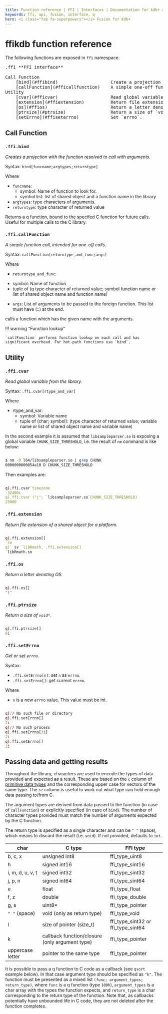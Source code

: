 ```yaml
---
title: Function reference | FFI | Interfaces | Documentation for kdb+ and q
keywords: ffi, api, fusion, interface, q
hero: <i class="fab fa-superpowers"></i> Fusion for Kdb+
---
```


# ffikdb function reference

The following functions are exposed in `ffi` namespace.

<pre markdown="1" class="language-text">
.ffi **FFI interface**

Call Function
    [bind](#ffibind)                    Create a projection with the function resolved to call with arguments.
    [callFunction](#fficallfunction)    A simple one-off function call.
Utility
    [cvar](#fficvar)                    Read global variable from the library.
    [extension](#ffiextension)          Return file extension of a shared object for a platform.
    [os](#ffios)                        Return a letter denoting OS.
    [ptrsize](#ptrsize)                 Return a size of `void*`.
    [setErrno](#ffiseterrno)            Set `errno`.
</pre>

## Call Function

### `.ffi.bind`

_Creates a projection with the function resolved to call with arguments._

Syntax: `bind[funcname;argtypes;returntype]`

Where

- `funcname`:
  *  symbol: Name of function to look for.
  *  symbol list: list of shared object and a function name in the library
- `argtypes`: type characters of arguments.
- `returntype`: type character of returned value

Returns a q function, bound to the specifed C function for future calls. Useful for multiple calls to the C library.


### `.ffi.callFunction`

_A simple function call, intended for one-off calls._

Syntax: `callFunction[returntype_and_func;args]`

Where

- `returntype_and_func`:
 * symbol: Name of function
 * tuple of (q type character of returned value; symbol function name or list of shared object name and function name)
- `args`: List of arguments to be passed to the foreign function. This list must have (::) at the end.

calls a function which has the given name with the arguments. 


!!! warning "Function lookup"

    `callFunction` performs function lookup on each call and has significant overhead. For hot-path functions use `bind`.

## Utility

### `.ffi.cvar`

_Read global variable from the library._

Syntax: `.ffi.cvar[rtype_and_var]`

Where

- rtype_and_var:
  * symbol: Variable name
  * tuple of (char; symbol): (type character of returned value; variable name or list of shared object name and variable name)

In the second example it is assumed that `libsampleparser.so` is exposing a global variable `CHUNK_SIZE_THRESHOLD`, i.e. the result of `nm` command is like below:

```bash

$ nm -D l64/libsampleparser.so | grep CHUNK
0000000000054a10 D CHUNK_SIZE_THRESHOLD

```

Then examples are:

```q

q).ffi.cvar`timezone
-32400i
q).ffi.cvar ("j"; `libsampleparser.so`CHUNK_SIZE_THRESHOLD)
25000

```

### `.ffi.extension`

_Return file extension of a shared object for a platform._

```q

q).ffi.extension[]
`so
q)` sv `libRmath, .ffi.extension[]
`libRmath.so

```

### `.ffi.os`

_Return a letter denoting OS._

```q

q).ffi.os[]
"l"

```

### `.ffi.ptrsize`

_Return a size of `void*`._

```q

q).ffi.ptrsize[]
8i

```

### `.ffi.setErrno`

_Get or set `errno`._

Syntax:

- `.ffi.setErrno[n]`: set `n` as `errno`.
- `.ffi.setErrno[]`: get current `errno`.

Where

- `n` is a new `errno` value. This value must be int.

```q

q)// No such file or directory
q).ffi.setErrno[]
2i
q)// No such process
q).ffi.setErrno[3i]
2i
q).ffi.setErrno[]
3i

```

## Passing data and getting results

Throughout the library, characters are used to encode the types of data provided and expected as a result. These are based on the `c` column of [primitive data types](../basics/datatypes.md#primitive-datatypes) and the corresponding upper case for vectors of the same type. The `sz` column is useful to work out what type can hold enough data passing to/from C.

The argument types are derived from data passed to the function (in case of `callFunction`) or explicitly specified (in case of `bind`). The number of character types provided must match the number of arguments expected by the C function.

The return type is specified as a single character and can be `" "` (space), which means to discard the result (i.e. `void`). If not provided, defaults to `int`.

char             | C type                                         | FFI type
-----------------| -----------------------------------------------|------------------------------------
b, c, x          | unsigned int8                                  | ffi_type_uint8
h                | signed int16                                   | ffi_type_sint16
i, m, d, u, v, t | signed int32                                   | ffi_type_sint32
j, p, n          | signed int64                                   | ffi_type_sint64
e                | float                                          | ffi_type_float
f, z             | double                                         | ffi_type_double
g, s             | uint8*                                         | ffi_type_pointer
`" "` (space)    | void (only as return type)                     | ffi_type_void
l                | size of pointer (size_t)                       | ffi_type_sint32 or ffi_type_sint64
k                | callback function/closure (only argument type) | ffi_type_pointer
uppercase letter | pointer to the same type                       | ffi_type_pointer

It is possible to pass a q function to C code as a callback (see `qsort` example below). In that case argument type should be specified as `"k"`. The function must be presented as a mixed list `(func; argument_types; return_type)`, where `func` is a q function (type `100h`), `argument_types` is a char array with the types the function expects, and `return_type` is a char corresponding to the return type of the function. Note that, as callbacks potentially have unbounded life in C code, they are not deleted after the function completes.

